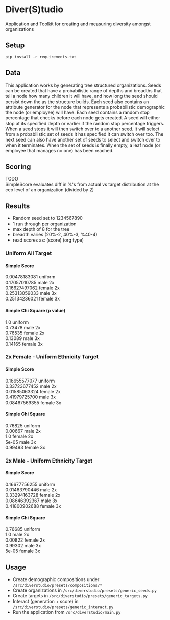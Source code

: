 # Diver(S)tudio
Application and Toolkit for creating and measuring diversity amongst organizations

## Setup
`pip install -r requirements.txt`  

## Data
This application works by generating tree structured organizations. Seeds can be created that have a probabilistic range 
of depths and breadths that tell a node how many children it will have, and how long the seed should persist down the 
as the structure builds. Each seed also contains an attribute generator for the node that represents a probabilistic 
demographic the node (or employee) will have. Each seed contains a random stop percentage that checks before each node 
gets created. A seed will either stop at its specified depth or earlier if the random stop percentage triggers. When a 
seed stops it will then switch over to a another seed. It will select from a probabilistic set of seeds it has specified
it can switch over too. The next seed can also have another set of seeds to select and switch over to when it 
terminates. When the set of seeds is finally empty, a leaf node (or employee that manages no one) has been reached.

## Scoring
TODO  
SimpleScore evaluates diff in %'s from actual vs target distribution at the ceo level of an organization (divided by 2)  

## Results
* Random seed set to 1234567890   
* 1 run through per organization  
* max depth of 8 for the tree   
* breadth varies (20%-2, 40%-3, %40-4)
* read scores as: (score) (org type)

### Uniform All Target

#### Simple Score
0.00478183081 uniform   
0.17057010785 male 2x   
0.16627497062 female 2x   
0.25313059033 male 3x   
0.25134236021 female 3x  

#### Simple Chi Square (p value)
1.0 uniform  
0.73478 male 2x  
0.76535 female 2x  
0.13089 male 3x  
0.14165 female 3x  

### 2x Female - Uniform Ethnicity Target

#### Simple Score
0.16655577077 uniform   
0.33723677452 male 2x   
0.01585063324 female 2x   
0.41979725700 male 3x   
0.08467569355 female 3x  

#### Simple Chi Square 
0.76825 uniform  
0.00667 male 2x  
1.0 female 2x  
5e-05 male 3x  
0.99493 female 3x  

### 2x Male - Uniform Ethnicity Target

#### Simple Score
0.16677756255 uniform   
0.01463790446 male 2x   
0.33294163728 female 2x   
0.08646392367 male 3x   
0.41800902688 female 3x 

#### Simple Chi Square  
0.76685 uniform  
1.0 male 2x  
0.00822 female 2x  
0.99302 male 3x  
5e-05 female 3x  

## Usage

* Create demographic compositions under `/src/diverstudio/presets/compositions/*`
* Create organizations in `/src/diverstudio/presets/generic_seeds.py`
* Create targets in `/src/diverstudio/presets/generic_targets.py`
* Interact (generation + score) in `/src/diverstudio/presets/generic_interact.py`  
* Run the application from `/src/diverstudio/main.py`  



